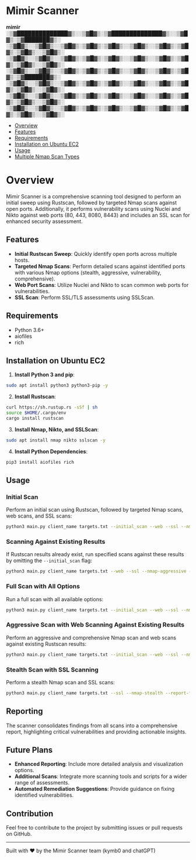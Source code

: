 
# Mimir Scanner


**mimir**
░▒▓██████████████▓▒░░▒▓█▓▒░▒▓██████████████▓▒░░▒▓█▓▒░▒▓███████▓▒░       
░▒▓█▓▒░░▒▓█▓▒░░▒▓█▓▒░▒▓█▓▒░▒▓█▓▒░░▒▓█▓▒░░▒▓█▓▒░▒▓█▓▒░▒▓█▓▒░░▒▓█▓▒░      
░▒▓█▓▒░░▒▓█▓▒░░▒▓█▓▒░▒▓█▓▒░▒▓█▓▒░░▒▓█▓▒░░▒▓█▓▒░▒▓█▓▒░▒▓█▓▒░░▒▓█▓▒░      
░▒▓█▓▒░░▒▓█▓▒░░▒▓█▓▒░▒▓█▓▒░▒▓█▓▒░░▒▓█▓▒░░▒▓█▓▒░▒▓█▓▒░▒▓███████▓▒░       
░▒▓█▓▒░░▒▓█▓▒░░▒▓█▓▒░▒▓█▓▒░▒▓█▓▒░░▒▓█▓▒░░▒▓█▓▒░▒▓█▓▒░▒▓█▓▒░░▒▓█▓▒░      
░▒▓█▓▒░░▒▓█▓▒░░▒▓█▓▒░▒▓█▓▒░▒▓█▓▒░░▒▓█▓▒░░▒▓█▓▒░▒▓█▓▒░▒▓█▓▒░░▒▓█▓▒░      
░▒▓█▓▒░░▒▓█▓▒░░▒▓█▓▒░▒▓█▓▒░▒▓█▓▒░░▒▓█▓▒░░▒▓█▓▒░▒▓█▓▒░▒▓█▓▒░░▒▓█▓▒░      

- [Overview](#initial-scan-with-all-options)
- [Features](#aggressive-scan-with-web-against-existing-results)
- [Requirements](#multiple-nmap-scan-types)
- [Installation on Ubuntu EC2](#initial-scan-with-all-options)
- [Usage](#aggressive-scan-with-web-against-existing-results)
- [Multiple Nmap Scan Types](#multiple-nmap-scan-types)

# Overview

Mimir Scanner is a comprehensive scanning tool designed to perform an initial sweep using Rustscan, followed by targeted Nmap scans against open ports. Additionally, it performs vulnerability scans using Nuclei and Nikto against web ports (80, 443, 8080, 8443) and includes an SSL scan for enhanced security assessment.

## Features

- **Initial Rustscan Sweep**: Quickly identify open ports across multiple hosts.
- **Targeted Nmap Scans**: Perform detailed scans against identified ports with various Nmap options (stealth, aggressive, vulnerability, comprehensive).
- **Web Port Scans**: Utilize Nuclei and Nikto to scan common web ports for vulnerabilities.
- **SSL Scan**: Perform SSL/TLS assessments using SSLScan.

## Requirements

- Python 3.6+
- aiofiles
- rich


## Installation on Ubuntu EC2

1. **Install Python 3 and pip**:

```sh
sudo apt install python3 python3-pip -y
```

2. **Install Rustscan**:

```sh
curl https://sh.rustup.rs -sSf | sh
source $HOME/.cargo/env
cargo install rustscan
```

3. **Install Nmap, Nikto, and SSLScan**:

```sh
sudo apt install nmap nikto sslscan -y
```

4. **Install Python Dependencies**:

```sh
pip3 install aiofiles rich
```

## Usage

### Initial Scan

Perform an initial scan using Rustscan, followed by targeted Nmap scans, web scans, and SSL scans:

```sh
python3 main.py client_name targets.txt --initial_scan --web --ssl --nmap-all --report-file report.json
```

### Scanning Against Existing Results

If Rustscan results already exist, run specified scans against these results by omitting the `--initial_scan` flag:

```sh
python3 main.py client_name targets.txt --web --ssl --nmap-aggressive --report-file report.json
```

### Full Scan with All Options

Run a full scan with all available options:

```sh
python3 main.py client_name targets.txt --initial_scan --web --ssl --nmap-all --report-file report.json
```

### Aggressive Scan with Web Scanning Against Existing Results

Perform an aggressive and comprehensive Nmap scan and web scans against existing Rustscan results:

```sh
python3 main.py client_name targets.txt --initial_scan --web --ssl --nmap-aggresive --nmap-comprehensive --report-file report.json
```

### Stealth Scan with SSL Scanning

Perform a stealth Nmap scan and SSL scans:

```sh
python3 main.py client_name targets.txt --ssl --nmap-stealth --report-file report.json
```

## Reporting

The scanner consolidates findings from all scans into a comprehensive report, highlighting critical vulnerabilities and providing actionable insights.

## Future Plans

- **Enhanced Reporting**: Include more detailed analysis and visualization options.
- **Additional Scans**: Integrate more scanning tools and scripts for a wider range of assessments.
- **Automated Remediation Suggestions**: Provide guidance on fixing identified vulnerabilities.

## Contribution

Feel free to contribute to the project by submitting issues or pull requests on GitHub.

---

Built with ❤️ by the Mimir Scanner team (kymb0 and chatGPT)
